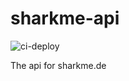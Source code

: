 # sharkme-api
![ci-deploy](https://github.com/VerHext/sharkme-api/workflows/ci-deploy/badge.svg?branch=master)

The api for sharkme.de
